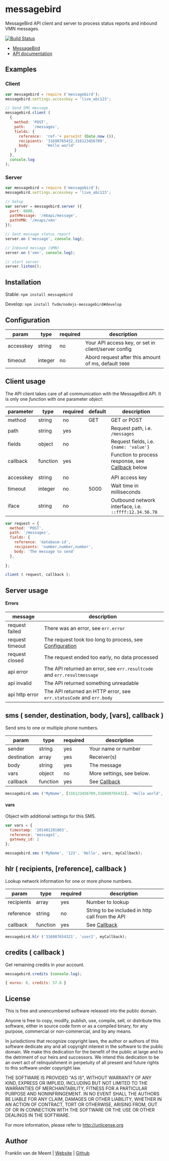 messagebird
===========

MessageBird API client and server to process status reports and inbound VMN messages.

[![Build Status](https://travis-ci.org/fvdm/nodejs-messagebird.svg?branch=master)](https://travis-ci.org/fvdm/nodejs-messagebird)

* [MessageBird](https://www.messagebird.com/)
* [API documentation](https://www.messagebird.com/nl/developers)


Examples
--------

### Client

```js
var messagebird = require ('messagebird');
messagebird.settings.accesskey = 'live_abc123';

// Send SMS message
messagebird.client (
  {
    method: 'POST',
    path:   '/messages',
    fields: {
      reference:  'ref-'+ parseInt (Date.now ()),
      recipients: '31698765432,316123456789',
      body:       'Hello world'
    }
  },
  console.log
);
```


### Server

```js
var messagebird = require ('messagebird');
messagebird.settings.accesskey = 'live_abc123';

// Setup
var server = messagebird.server ({
  port: 8080,
  pathMessage: '/mbapi/message',
  pathVMN: '/mvapi/vmn'
});

// Sent message status report
server.on ('message', console.log);

// Inbound message (VMN)
server.on ('vmn', console.log);

// start server
server.listen();
```


Installation
------------

Stable: `npm install messagebird`

Develop: `npm install fvdm/nodejs-messagebird#develop`


Configuration
-------------

param     | type    | required | description
----------|---------|----------|------------------------------------------------------
accesskey | string  | no       | Your API access key, or set in client/server config
timeout   | integer | no       | Abord request after this amount of ms, default `5000`


Client usage
------------

The API client takes care of all communication with the MessageBird API. It is only one
_function_ with one parameter _object_:


parameter | type     | required | default | description
----------|----------|----------|---------|-------------------------------------------
method    | string   | no       | GET     | GET or POST
path      | string   | yes      |         | Request path, i.e. `/messages`
fields    | object   | no       |         | Request fields, i.e. `{name: 'value'}`
callback  | function | yes      |         | Function to process response, see [Callback](#callback) below
          |          |          |         | 
accesskey | string   | no       |         | API access key
timeout   | integer  | no       | 5000    | Wait time in milliseconds
iface     | string   | no       |         | Outbound network interface, i.e. `::ffff:12.34.56.78`


```js
var request = {
  method: 'POST',
  path: '/messages',
  fields: {
    reference: 'database-id',
    recipients: 'number,number,number',
    body: 'The message to send'
  },
  
};

client ( request, callback );
```


Server usage
------------


#### Errors

message         | description
----------------|--------------------------------------------------------------------------
request failed  | There was an error, see `err.error`
request timeout | The request took too long to process, see [Configuration](#configuration)
request closed  | The request ended too early, no data processed
api error       | The API returned an error, see `err.resultcode` and `err.resultmessage`
api invalid     | The API returned something unreadable
api http error  | The API returned an HTTP error, see `err.statusCode` and `err.body`


sms ( sender, destination, body, [vars], callback )
---------------------------------------------------

Send sms to one or multiple phone numbers.

param       | type     | required | description
------------|----------|----------|---------------------------------------------
sender      | string   | yes      | Your name or number
destination | array    | yes      | Receiver(s)
body        | string   | yes      | The message
vars        | object   | no       | More settings, see below.
callback    | function | yes      | See [Callback](#callback-error-handling)

```js
messagebird.sms ('MyName', [316123456789,316098765432], 'Hello world', myCallback);
```


#### vars

Object with additional settings for this SMS.

```js
var vars = {
  timestamp: '201401201803',
  reference: 'message1',
  gateway_id: 2
};

messagebird.sms ('MyName', '123', 'Hello', vars, myCallback);
```


hlr ( recipients, [reference], callback )
-----------------------------------------

Lookup network information for one or more phone numbers.

param      | type     | required | description
-----------|----------|----------|------------------------------------------------
recipients | array    | yes      | Number to lookup
reference  | string   | no       | String to be included in http call from the API
callback   | function | yes      | See [Callback](#callback-error-handling)


```js
messagebird.hlr ('316987654321', 'user2', myCallback);
```


credits ( callback )
--------------------

Get remaining credits in your account.

```js
messagebird.credits (console.log);
```

```js
{ euros: 0, credits: 57.8 }
```


License
-------

This is free and unencumbered software released into the public domain.

Anyone is free to copy, modify, publish, use, compile, sell, or
distribute this software, either in source code form or as a compiled
binary, for any purpose, commercial or non-commercial, and by any
means.

In jurisdictions that recognize copyright laws, the author or authors
of this software dedicate any and all copyright interest in the
software to the public domain. We make this dedication for the benefit
of the public at large and to the detriment of our heirs and
successors. We intend this dedication to be an overt act of
relinquishment in perpetuity of all present and future rights to this
software under copyright law.

THE SOFTWARE IS PROVIDED "AS IS", WITHOUT WARRANTY OF ANY KIND,
EXPRESS OR IMPLIED, INCLUDING BUT NOT LIMITED TO THE WARRANTIES OF
MERCHANTABILITY, FITNESS FOR A PARTICULAR PURPOSE AND NONINFRINGEMENT.
IN NO EVENT SHALL THE AUTHORS BE LIABLE FOR ANY CLAIM, DAMAGES OR
OTHER LIABILITY, WHETHER IN AN ACTION OF CONTRACT, TORT OR OTHERWISE,
ARISING FROM, OUT OF OR IN CONNECTION WITH THE SOFTWARE OR THE USE OR
OTHER DEALINGS IN THE SOFTWARE.

For more information, please refer to <http://unlicense.org>


Author
------

Franklin van de Meent
| [Website](https://frankl.in)
| [Github](https://github.com/fvdm)
